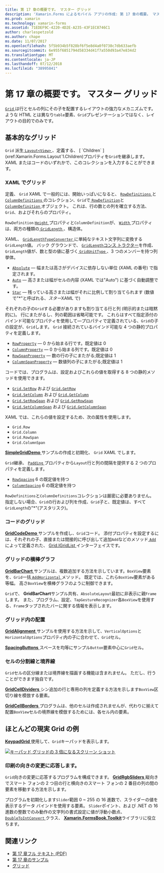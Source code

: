 ```yaml
---
title: 第 17 章の概要です。 マスター グリッド
description: 'Xamarin.Forms によるモバイル アプリの作成: 第 17 章の概要。 マスター グリッド'
ms.prod: xamarin
ms.technology: xamarin-forms
ms.assetid: 71EDEF9C-4220-4D2E-A235-43F1EC8746C1
author: charlespetzold
ms.author: chape
ms.date: 11/07/2017
ms.openlocfilehash: 5f5b934b5f828bf6f5e8d4a0f0738c7db633aefb
ms.sourcegitcommit: 6e955f6851794d58334d41f7a550d93a47e834d2
ms.translationtype: MT
ms.contentlocale: ja-JP
ms.lasthandoff: 07/12/2018
ms.locfileid: "38995841"
---
```

# <a name="summary-of-chapter-17-mastering-the-grid"></a>第 17 章の概要です。 マスター グリッド

[ `Grid` ](xref:Xamarin.Forms.Grid)は行とセルの列にその子を配置するレイアウトの強力なメカニズムです。 ような HTML とは異なり`table`要素、`Grid`プレゼンテーションではなく、レイアウトの目的でのみです。

## <a name="the-basic-grid"></a>基本的なグリッド

`Grid` 派生[ `Layout<View>` ](xref:Xamarin.Forms.Layout`1)、定義する、 [ `Children` ](xref:Xamarin.Forms.Layout`1.Children)プロパティを`Grid`を継承します。 XAML またはコードのいずれかで、このコレクションを入力することができます。

### <a name="the-grid-in-xaml"></a>XAML でグリッド

定義、 `Grid` XAML で一般的には、開始いっぱいになると、 [ `RowDefinitions` ](xref:Xamarin.Forms.Grid.RowDefinitions)と[ `ColumnDefinitions` ](xref:Xamarin.Forms.Grid.ColumnDefinitions)のコレクション、`Grid`で[ `RowDefinition`](xref:Xamarin.Forms.RowDefinition)と[ `ColumnDefinition` ](xref:Xamarin.Forms.ColumnDefinition)オブジェクト。 これは、行の数との列を確立する方法、 `Grid`、およびそれらのプロパティ。

`RowDefinition` [ `Height` ](xref:Xamarin.Forms.RowDefinition.Height)プロパティと`ColumnDefinition`が、 [ `Width` ](xref:Xamarin.Forms.ColumnDefinition.Width)プロパティは、両方の種類の[ `GridLength` ](xref:Xamarin.Forms.GridLength)、構造体。

XAML、 [ `GridLengthTypeConverter` ](xref:Xamarin.Forms.GridLengthTypeConverter)に単純なテキスト文字列に変換する`GridLength`値。 バック グラウンドで、 [ `GridLength`コンス トラクター](xref:Xamarin.Forms.GridLength.%23ctor(System.Double,Xamarin.Forms.GridUnitType))を作成、`GridLength`値が、数と型の値に基づく[ `GridUnitType` ](xref:Xamarin.Forms.GridUnitType)、3 つのメンバーを持つ列挙体。

- [`Absolute`](xref:Xamarin.Forms.GridUnitType.Absolute) &mdash; 幅または高さがデバイスに依存しない単位 (XAML の番号) で指定されます。
- [`Auto`](xref:Xamarin.Forms.GridUnitType.Auto) &mdash; 高さまたは幅がセルの内容 (XAML では"Auto") に基づく自動調整です。
- [`Star`](xref:Xamarin.Forms.GridUnitType.Star) &mdash; 残っている高さまたは幅がそれに比例して割り当てられます (数値で"\*"と呼ばれる、*スター*XAML で)

それぞれの子の`Grid`する必要がありますも割り当てる行と列 (明示的または暗黙的に)。 行にまたがるし、列の範囲は省略可能です。 これらはすべて指定添付のバインド可能なプロパティを使用して&mdash;プロパティで定義されている、`Grid`の子の設定が、`Grid`します。 `Grid` 接続されているバインド可能な 4 つの静的プロパティを定義します。

- [`RowProperty`](xref:Xamarin.Forms.Grid.RowProperty) &mdash; 0 から始まる行です。既定値は 0
- [`ColumnProperty`](xref:Xamarin.Forms.Grid.ColumnProperty) &mdash; 0 から始まる列です。既定値は 0
- [`RowSpanProperty`](xref:Xamarin.Forms.Grid.RowSpanProperty) &mdash; 数の行の子にまたがる;既定値は 1
- [`ColumnSpanProperty`](xref:Xamarin.Forms.Grid.ColumnSpanProperty) &mdash; 数値列の子にまたがる;既定値は 1

コードでは、プログラムは、設定およびこれらの値を取得する 8 つの静的メソッドを使用できます。

- [`Grid.SetRow`](xref:Xamarin.Forms.Grid.SetRow(Xamarin.Forms.BindableObject,System.Int32)) および [`Grid.GetRow`](xref:Xamarin.Forms.Grid.GetRow(Xamarin.Forms.BindableObject))
- [`Grid.SetColumn`](xref:Xamarin.Forms.Grid.SetColumn(Xamarin.Forms.BindableObject,System.Int32)) および [`Grid.GetColumn`](xref:Xamarin.Forms.Grid.GetColumn(Xamarin.Forms.BindableObject))
- [`Grid.SetRowSpan`](xref:Xamarin.Forms.Grid.SetRowSpan(Xamarin.Forms.BindableObject,System.Int32)) および [`Grid.GetRowSpan`](xref:Xamarin.Forms.Grid.GetRowSpan(Xamarin.Forms.BindableObject))
- [`Grid.SetColumnSpan`](xref:Xamarin.Forms.Grid.SetColumnSpan(Xamarin.Forms.BindableObject,System.Int32)) および [`Grid.GetColumnSpan`](xref:Xamarin.Forms.Grid.GetColumnSpan(Xamarin.Forms.BindableObject))

XAML では、これらの値を設定するため、次の属性を使用します。

- `Grid.Row`
- `Grid.Column`
- `Grid.RowSpan`
- `Grid.ColumnSpan`

[ **SimpleGridDemo** ](https://github.com/xamarin/xamarin-forms-book-samples/tree/master/Chapter17/SimpleGridDemo)サンプルの作成と初期化、 `Grid` XAML でします。

`Grid`継承、 [ `Padding` ](xref:Xamarin.Forms.Layout.Padding)プロパティから`Layout`行と列の間隔を提供する 2 つのプロパティを定義します。

- [`RowSpacing`](xref:Xamarin.Forms.Grid.RowSpacing) 6 の既定値を持つ
- [`ColumnSpacing`](xref:Xamarin.Forms.Grid.ColumnSpacing) 6 の既定値を持つ

`RowDefinitions`と`ColumnDefinitions`コレクションは厳密に必要ありません。 指定しない場合、`Grid`の行および列を作成、`Grid`子と、既定値は、すべて`GridLength`の"\*"(アスタリスク)。

### <a name="the-grid-in-code"></a>コードのグリッド

[ **GridCodeDemo** ](https://github.com/xamarin/xamarin-forms-book-samples/tree/master/Chapter17/GridCodeDemo)サンプルを作成し、`Grid`コード。 添付プロパティを設定するには、それぞれの子、直接または間接的に呼び出して追加`Add`などのメソッド[ `Add` ](https://developer.xamarin.com/api/member/Xamarin.Forms.Grid+IGridList%3CT%3E.Add/p/Xamarin.Forms.View/System.Int32/System.Int32/System.Int32/System.Int32/)によって定義された、 [Grid.IGridList<T> ](https://developer.xamarin.com/api/type/Xamarin.Forms.Grid+IGridList%3CT%3E/)インターフェイスです。

### <a name="the-grid-bar-chart"></a>グリッドの横棒グラフ

[ **GridBarChart** ](https://github.com/xamarin/xamarin-forms-book-samples/tree/master/Chapter17/GridBarChart)サンプルは、複数追加する方法を示しています。`BoxView`要素を、`Grid`一括[ `AddHorizontal` ](https://developer.xamarin.com/api/member/Xamarin.Forms.Grid+IGridList%3CT%3E.AddHorizontal/p/System.Collections.Generic.IEnumerable%7BXamarin.Forms.View%7D/)メソッド。 既定では、これら`BoxView`要素がある等幅。 高さ`BoxView`を横棒グラフのように制御できます。

`Grid`で、 **GridBarChart**サンプル共有、`AbsoluteLayout`最初に非表示に親`Frame`します。 また、プログラム、設定、`TapGestureRecognizer`各`BoxView`を使用する、`Frame`タップされたバーに関する情報を表示します。

### <a name="alignment-in-the-grid"></a>グリッド内の配置

[ **GridAlignment** ](https://github.com/xamarin/xamarin-forms-book-samples/tree/master/Chapter17/GridAlignment)サンプルを使用する方法を示して、`VerticalOptions`と`HorizontalOptions`プロパティ内の子に合わせて、`Grid`セル。

[ **SpacingButtons** ](https://github.com/xamarin/xamarin-forms-book-samples/tree/master/Chapter17/SpacingButtons)スペースを均等にサンプル`Button`要素中心に`Grid`セル。

### <a name="cell-dividers-and-borders"></a>セルの分割線と境界線

`Grid`セルの区分線または境界線を描画する機能は含まれません。 ただし、行うことができます独自です。

[ **GridCellDividers** ](https://github.com/xamarin/xamarin-forms-book-samples/tree/master/Chapter17/GridCellDividers)シン追加の行と専用の列を定義する方法を示します`BoxView`区切り線を模倣する要素。

[ **GridCellBorders** ](https://github.com/xamarin/xamarin-forms-book-samples/tree/master/Chapter17/GridCellBorders)プログラムは、他のセルは作成されませんが、代わりに揃えて配置`BoxView`セルの境界線を模倣するためには、各セル内の要素。

## <a name="almost-real-life-grid-examples"></a>ほとんどの現実 Grid の例

[ **KeypadGrid** ](https://github.com/xamarin/xamarin-forms-book-samples/tree/master/Chapter17/KeypadGrid)使用して、`Grid`キーパッドを表示します。

[![キーパッド グリッドの 3 倍になるスクリーン ショット](images/ch17fg12-small.png "キーパッド グリッド")](images/ch17fg12-large.png#lightbox "キーパッド グリッド")

### <a name="responding-to-orientation-changes"></a>印刷の向きの変更に応答します。

`Grid`向きの変更に応答するプログラムを構成できます。 [ **GridRgbSliders** ](https://github.com/xamarin/xamarin-forms-book-samples/tree/master/Chapter17/GridRgbSliders)縦向きでスマート フォンの 2 つ目の行と横向きのスマート フォンの 2 番目の列の間の要素を移動する方法を示します。

プログラムを初期化します`Slider`範囲 0 ~ 255 の 16 進数で、スライダーの値を表示するデータ バインドを使用する要素。 `Slider`ポイント、および .NET の 16 進数の整数でのみ動作の文字列の書式設定に値が浮動小数点、 [ `DoubleToIntConvert` ](https://github.com/xamarin/xamarin-forms-book-samples/blob/master/Libraries/Xamarin.FormsBook.Toolkit/Xamarin.FormsBook.Toolkit/DoubleToIntConverter.cs)クラス、 [ **Xamarin.FormsBook.Toolkit**](https://github.com/xamarin/xamarin-forms-book-samples/tree/master/Libraries/Xamarin.FormsBook.Toolkit)ライブラリに役立ちます。



## <a name="related-links"></a>関連リンク

- [第 17 章フル テキスト (PDF)](https://download.xamarin.com/developer/xamarin-forms-book/XamarinFormsBook-Ch17-Apr2016.pdf)
- [第 17 章のサンプル](https://github.com/xamarin/xamarin-forms-book-samples/tree/master/Chapter17)
- [グリッド](~/xamarin-forms/user-interface/layouts/grid.md)
